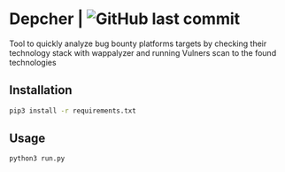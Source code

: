 # Depcher | ![GitHub last commit](https://img.shields.io/github/last-commit/patuuh/Depcher)

Tool to quickly analyze bug bounty platforms targets by checking their technology stack with wappalyzer and running Vulners scan to the found technologies

## Installation
```bash
pip3 install -r requirements.txt
```

## Usage
```bash
python3 run.py
```
